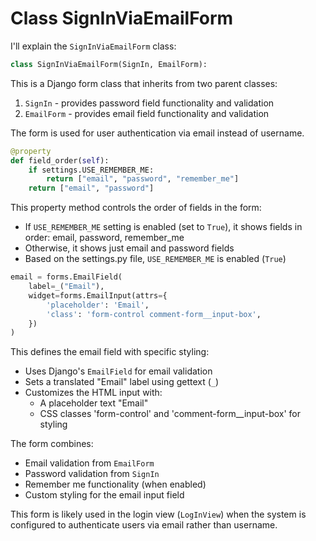 # Class SignInViaEmailForm

I'll explain the `SignInViaEmailForm` class:

```python
class SignInViaEmailForm(SignIn, EmailForm):
```

This is a Django form class that inherits from two parent classes:

1. `SignIn` - provides password field functionality and validation
2. `EmailForm` - provides email field functionality and validation

The form is used for user authentication via email instead of username.

```python
@property
def field_order(self):
    if settings.USE_REMEMBER_ME:
        return ["email", "password", "remember_me"]
    return ["email", "password"]
```

This property method controls the order of fields in the form:

- If `USE_REMEMBER_ME` setting is enabled (set to `True`), it shows fields in order: email, password, remember_me
- Otherwise, it shows just email and password fields
- Based on the settings.py file, `USE_REMEMBER_ME` is enabled (`True`)

```python
email = forms.EmailField(
    label=_("Email"),
    widget=forms.EmailInput(attrs={
        'placeholder': 'Email',
        'class': 'form-control comment-form__input-box',
    })
)
```

This defines the email field with specific styling:

- Uses Django's `EmailField` for email validation
- Sets a translated "Email" label using gettext (`_`)
- Customizes the HTML input with:
    - A placeholder text "Email"
    - CSS classes 'form-control' and 'comment-form__input-box' for styling

The form combines:

- Email validation from `EmailForm`
- Password validation from `SignIn`
- Remember me functionality (when enabled)
- Custom styling for the email input field

This form is likely used in the login view (`LogInView`) when the system is configured to authenticate users via email
rather than username.